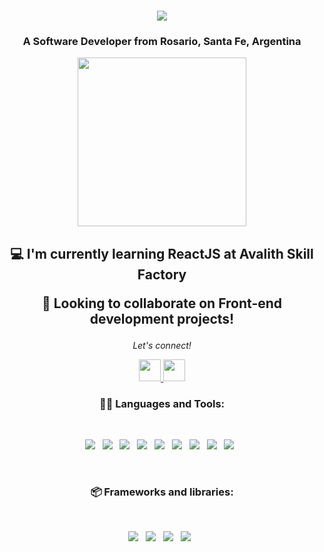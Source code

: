 <h1 align="center">
  <img align="center" src="https://readme-typing-svg.herokuapp.com?font=Kanit&size=30&duration=4000&pause=1000&color=4E83F7&width=435&lines=Hello+there+%F0%9F%98%8E+I'm+Franco"/>
</h1>
<h3 align="center">A Software Developer from Rosario, Santa Fe, Argentina</h3>

<p align='center'>
  <img src="https://media.giphy.com/media/QvpqTCiEcwtvx6wwJK/giphy.gif" width="270" height="270" frameBorder="0" class="giphy-embed" allowFullScreen></img>
</p>

<h2 align="center"> 

💻 I'm currently learning **ReactJS at Avalith Skill Factory**

🤝 Looking to collaborate on **Front-end development projects!**

 </h2>
 
 
<p align="center">
  <i>Let's connect!</i>

  <p align="center">
    <a href="https://www.linkedin.com/in/franco-yunes-b69b28aa/" alt="Linkedin"><img src="https://cdn-icons-png.flaticon.com/512/145/145807.png" width="35px"</a>
    <a href="mailto:mail@gmail.com" alt="Send me an email"><img src="https://cdn-icons-png.flaticon.com/512/732/732200.png" width="35px"></a>

<h3 align="center">👨‍💻 Languages and Tools:</h3>
<br>
<p align="center">
<img src="https://img.shields.io/badge/html5-%23E34F26.svg?style=for-the-badge&logo=html5&logoColor=white">&nbsp;&nbsp;
<img src="https://img.shields.io/badge/css3-%231572B6.svg?style=for-the-badge&logo=css3&logoColor=white">&nbsp;&nbsp;
<img src="https://img.shields.io/badge/javascript-%23323330.svg?style=for-the-badge&logo=javascript&logoColor=%23F7DF1E">&nbsp;&nbsp;
<img src="https://img.shields.io/badge/python-3670A0?style=for-the-badge&logo=python&logoColor=ffdd54">&nbsp;&nbsp;
<img src="https://img.shields.io/badge/mysql-%2300f.svg?style=for-the-badge&logo=mysql&logoColor=white">&nbsp;&nbsp;
<img src="https://img.shields.io/badge/-R-999999?logo=r&logoColor=1A76FF&style=for-the-badge">&nbsp;&nbsp;
<img src="https://img.shields.io/badge/Visual%20Studio%20Code-0078d7.svg?style=for-the-badge&logo=visual-studio-code&logoColor=white">&nbsp;&nbsp;
<img src="https://img.shields.io/badge/git-%23F05033.svg?style=for-the-badge&logo=git&logoColor=white">&nbsp;&nbsp;
<img src="https://img.shields.io/badge/github-%23121011.svg?style=for-the-badge&logo=github&logoColor=white">&nbsp;&nbsp;
</p>
<br>

<h3 align="center">📦 Frameworks and libraries:</h3>
<br>
<p align="center">
<img src="https://img.shields.io/badge/bootstrap-%23563D7C.svg?style=for-the-badge&logo=bootstrap&logoColor=white">&nbsp;&nbsp;
<img src="https://img.shields.io/badge/NPM-%23000000.svg?style=for-the-badge&logo=npm&logoColor=white">&nbsp;&nbsp;
<img src="https://img.shields.io/badge/node.js-6DA55F?style=for-the-badge&logo=node.js&logoColor=white">&nbsp;&nbsp;
<img src="https://img.shields.io/badge/-ReactJS-61DAFB?logo=react&logoColor=gray&style=for-the-badge">&nbsp;&nbsp;
</p>
